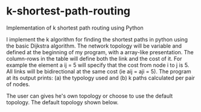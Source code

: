 # k-shortest-path-routing
Implementation of k shortest path routing using Python

I implement the k algorithm for finding the shortest paths in python using the basic Dijkstra algorithm.
The network topology will be variable and defined at the beginning of my program, with
a array-like presentation. The column-rows in the table will define both the link and the
cost of it. For example the element a ij = 5 will specify that the cost from node i to j
is 5. All links will be bidirectional at the same cost (ie aij = aji = 5).
The program at its output prints: (a) the typology used and (b)
k paths calculated per pair of nodes.

The user can gives he's own topology or choose to use the default topology.
The default topology shown below.


